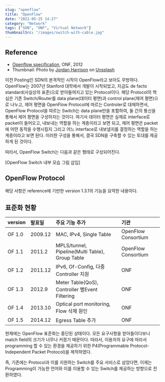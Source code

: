 ```yaml
---
slug: "openflow"
title: "OpenFlow"
date: "2022-05-25 14:27"
category: "Network"
tags: ["SDN", "ONF", "Virtual Network"]
thumbnailSrc: "/images/switch-with-cable.jpg"
---
```


## Reference

- [Openflow specification](https://opennetworking.org/wp-content/uploads/2013/04/openflow-spec-v1.3.1.pdf), ONF, 2012
- Thumbnail: Photo by [Jordan Harrison](https://unsplash.com/@jordanharrison?utm_source=unsplash&utm_medium=referral&utm_content=creditCopyText) on [Unsplash](https://unsplash.com/s/photos/network?utm_source=unsplash&utm_medium=referral&utm_content=creditCopyText)

이전 Posting인 SDN의 본격적인 시작이 OpenFlow라고 보아도 무방하다. OpenFlow는 2007년 Stanford 대학에서 개발이 시작되었고, 지금도 de facto standard(사실상의 표준)으로 받아들여지고 있는 Protocol이다. 해당 Protocol의 핵심은 기존 Switch/Router를 data plane(데이터 평면)과 control plane(제어 평면)으로 나누고, 제어 평면을 OpenFlow Protocol에 따르는 Controler로 대체하면서, OpenFlow Protocol을 따르는 Switch는 data plane만을 포함하여, 둘 간의 통신을 통해서 제어 평면을 구성하자는 것이다. 여기서 데이터 평면은 실제로 interface로 packet이 들어오고, 내보내는 역할을 하는 계층이라고 보면 되고, 제어 평면은 packet에 어떤 동작을 수행시킬지 그리고 어느 interface로 내보낼지를 결정하는 역할을 하는 계층이라고 보면 된다. 이러한 구성을 통해서, 결국 SDN을 구축할 수 있는 토대를 제공하게 된 것이다.

따라서, OpenFlow Switch는 다음과 같은 형태로 구성되어진다.

[OpenFlow Switch 내부 모습 그림 삽입]

## OpenFlow Protocol

해당 사항은 reference에 기반한 version 1.3.1의 기능을 요약한 내용이다.

## 표준화 현황

| version | 발표일  | 주요 기능 추가                                  | 기관                |
| :------ | :------ | :---------------------------------------------- | :------------------ |
| OF 1.0  | 2009.12 | MAC, IPv4, Single Table                         | OpenFlow Consortium |
| OF 1.1  | 2011.2  | MPLS/tunnel, Pipeline(Multi Table), Group Table | OpenFlow Consortium |
| OF 1.2  | 2011.12 | IPv6, Of-Config, 다중 Controller 지원           | ONF                 |
| OF 1.3  | 2012.9  | Meter Table(QoS), Controller 별Event Filtering  | ONF                 |
| OF 1.4  | 2013.10 | Optical port monitoring, Flow 삭제 원인         | ONF                 |
| OF 1.5  | 2014.12 | Egress Table 추가                               | ONF                 |

현재에는 OpenFlow 표준화는 중단된 상태이다. 모든 요구사항을 받아들이다보니 match field의 크기가 너무나 커졌기 때문이다. 따라서, 이용자의 요구에 따라서 programming 할 수 있는 환경을 제공하기 위한 P4(Programmable Protocol-Independent Packet Protocol)을 제작하였다.

즉, 기존에는 Protocol과 이를 지원하는 Switch를 주요 서비스로 삼았다면, 이제는 Programming이 가능한 언어와 이를 이용할 수 있는 Switch를 제공하는 방향으로 전환하였다.
